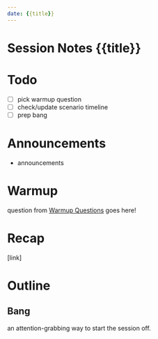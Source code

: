 ```yaml
---
date: {{title}}
---
```

# Session Notes {{title}}
# Todo
- [ ]  pick warmup question
- [ ]  check/update scenario timeline
- [ ]  prep bang
# Announcements
- announcements
# Warmup
question from [Warmup Questions](../warmup-questions.md) goes here!
# Recap
[link]
# Outline
## Bang
an attention-grabbing way to start the session off.